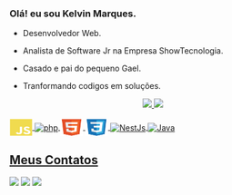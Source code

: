 ### Olá! eu sou Kelvin Marques.

  * Desenvolvedor Web.

  * Analista de Software Jr na Empresa ShowTecnologia.

  * Casado e pai do pequeno Gael.

  * Tranformando codigos em soluções.


<div align="center">
  
  <a href="https://github.com/kelvinmacedo">
  <img height="180em" src="https://github-readme-stats.vercel.app/api?username=kelvinmacedo&show_icons=true&theme=blue-green&include_all_commits=true&count_private=true"/>
  <img height="180em" src="https://github-readme-stats.vercel.app/api/top-langs/?username=kelvinmacedo&layout=compact&langs_count=7&theme=blue-green"/>
    
</div>
  
<div style="display: inline_block"><br>
  <img align="center" alt="Js" height="30" width="40" src="https://raw.githubusercontent.com/devicons/devicon/master/icons/javascript/javascript-plain.svg">
  <img align="center" alt="php" height="30" width="40" src="https://upload.wikimedia.org/wikipedia/commons/2/27/PHP-logo.svg">
  <img align="center" alt="HTML" height="30" width="40" src="https://raw.githubusercontent.com/devicons/devicon/master/icons/html5/html5-original.svg">
  <img align="center" alt="CSS" height="30" width="40" src="https://raw.githubusercontent.com/devicons/devicon/master/icons/css3/css3-original.svg">
  <img align="center" alt="NestJs" height="40" width="40" src="https://github.com/kelvinmacedo/kelvinmacedo/assets/92284776/1a0d2aea-47e8-4ed0-ac2b-1813521d8d7e.svg">
  <img align="center" alt="Java" height="40" width="48" src="https://user-images.githubusercontent.com/92284776/165651177-5fe0933a-94cf-42f5-a02e-2aa4612692e6.svg">

  </div>
  
  ## Meus Contatos
 
<div>
  <a href="https://www.instagram.com/kelvin.marques_max" target="_blank"><img src="https://img.shields.io/badge/-Instagram-%23E4405F?style=for-the-badge&logo=instagram&logoColor=white" target="_blank"></a>
  <a href = "mailto:kelvin.max.adm@gmail.com"><img src="https://img.shields.io/badge/-Gmail-%23333?style=for-the-badge&logo=gmail&logoColor=white" target="_blank"></a>
  <a href="https://www.linkedin.com/in/kelvin-marques-max-29944722b/" target="_blank"><img src="https://img.shields.io/badge/-LinkedIn-%230077B5?style=for-the-badge&logo=linkedin&logoColor=white" target="_blank"></a>
</div>

